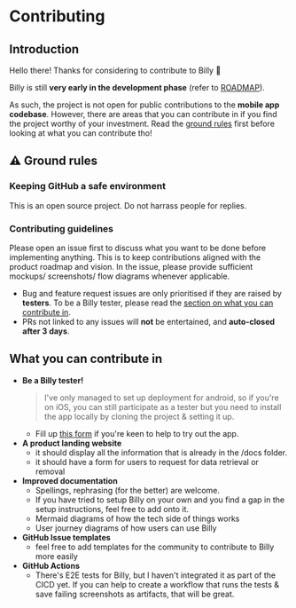 # Contributing

## Introduction 

Hello there! Thanks for considering to contribute to Billy 🧡

Billy is still **very early in the development phase** (refer to [ROADMAP](./docs/roadmap.md)).

As such, the project is not open for public contributions to the **mobile app codebase**. However, there are areas that you can contribute in if you find the project worthy of your investment. Read the [ground rules](#️-ground-rules) first before looking at what you can contribute tho!

## ⚠️ Ground rules

### Keeping GitHub a safe environment

This is an open source project. Do not harrass people for replies.

### Contributing guidelines

Please open an issue first to discuss what you want to be done before implementing anything. This is to keep contributions aligned with the product roadmap and vision. In the issue, please provide sufficient mockups/ screenshots/ flow diagrams whenever applicable.

- Bug and feature request issues are only prioritised if they are raised by **testers**. To be a Billy tester, please read the [section on what you can contribute in](#what-you-can-contribute-in).
- PRs not linked to any issues will **not** be entertained, and **auto-closed after 3 days**.


## What you can contribute in

- **Be a Billy tester!**
  > I've only managed to set up deployment for android, so if you're on iOS, you can still participate as a tester but you need to install the app locally by cloning the project & setting it up.
  - Fill up [this form](https://docs.google.com/forms/d/1jP9VCxjpFBRRw_SALLVOkBdoSCMZcnvOLw6zbZSyovs/edit) if you're keen to help to try out the app. 
- **A product landing website**
  - it should display all the information that is already in the /docs folder.
  - it should have a form for users to request for data retrieval or removal
- **Improved documentation**
  - Spellings, rephrasing (for the better) are welcome.
  - If you have tried to setup Billy on your own and you find a gap in the setup instructions, feel free to add onto it.
  - Mermaid diagrams of how the tech side of things works
  - User journey diagrams of how users can use Billy
- **GitHub Issue templates**
  - feel free to add templates for the community to contribute to Billy more easily
- **GitHub Actions**
  - There's E2E tests for Billy, but I haven't integrated it as part of the CICD yet. If you can help to create a workflow that runs the tests & save failing screenshots as artifacts, that will be great.

